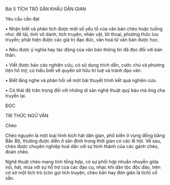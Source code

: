Bài 5 TÍCH TRÒ SÂN KHẤU DÂN GIAN

Yêu cầu cần đạt

• Nhận biết và phân tích được một số yếu tố của văn bản chèo hoặc tuồng như: đề tài, tính vô danh, tích truyện, nhân vật, lời thoại, phương thức lưu truyền; phát hiện được các giá trị đạo đức, văn hoá từ văn bản được học.

• Nêu được ý nghĩa hay tác động của văn bản thông tin đã đọc đối với bản thân.

• Viết được báo cáo nghiên cứu, có sử dụng trích dẫn, cước chú và phương tiện hỗ trợ; có hiểu biết về quyền sở hữu trí tuệ và tránh đạo văn.

• Biết lắng nghe và phản hồi về một bài thuyết trình kết quả nghiên cứu.

• Có thái độ trân trọng đối với những di sản nghệ thuật quý báu mà ông cha truyền lại.

ĐỌC

TRI THỨC NGỮ VĂN

Chèo

Chèo nguyên là một loại hình kịch hát dân gian, phổ biến ở vùng đồng bằng Bắc Bộ, thường được diễn ở sân đình trong thời gian có các lễ hội. Về sau, chèo được chuyên nghiệp hoá dần với sự hình thành của các gánh chèo, đoàn chèo.

Nghệ thuật chèo mang tính tổng hợp, có sự phối hợp nhuần nhuyễn giữa nói, hát, múa với sự hỗ trợ của các đạo cụ, nhạc khí dân tộc độc đáo, trên cơ sở một tích trò (còn gọi tích truyện, chèo bản hay đơn giản là tích) cổ sẵn.